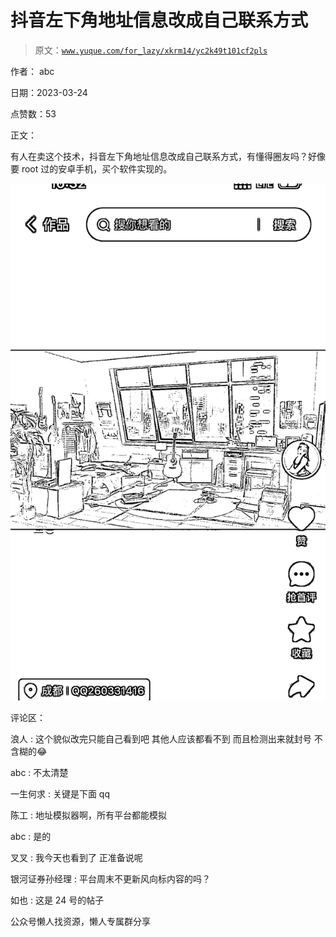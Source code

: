 # 抖音左下角地址信息改成自己联系方式

> 原文：[`www.yuque.com/for_lazy/xkrm14/yc2k49t101cf2pls`](https://www.yuque.com/for_lazy/xkrm14/yc2k49t101cf2pls)



作者： abc



日期：2023-03-24



点赞数：53



正文：



有人在卖这个技术，抖音左下角地址信息改成自己联系方式，有懂得圈友吗？好像要 root 过的安卓手机，买个软件实现的。



![](img/4ce8d1576cf30d9bb5c1c076c457f808.png)



评论区：



浪人 : 这个貌似改完只能自己看到吧 其他人应该都看不到 而且检测出来就封号 不含糊的😂



abc : 不太清楚



一生何求 : 关键是下面 qq



陈工 : 地址模拟器啊，所有平台都能模拟



abc : 是的



叉叉 : 我今天也看到了 正准备说呢



银河证券孙经理 : 平台周末不更新风向标内容的吗？



如也 : 这是 24 号的帖子



公众号懒人找资源，懒人专属群分享

